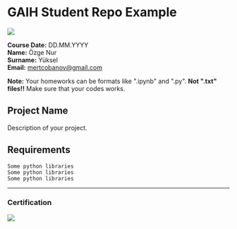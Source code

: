 # GAIH Student Repo Example
![](img/logo.png)

**Course Date:** DD.MM.YYYY  
**Name:** Özge Nur  
**Surname:** Yüksel  
**Email:** mertcobanov@gmail.com  

**Note:** Your homeworks can be formats like ".ipynb" and ".py". **Not ".txt" files!!** Make sure that your codes works.  

## Project Name
Description of your project.

## Requirements
```
Some python libraries
Some python libraries
Some python libraries
```
---

### Certification
![](img/certificate_ex.png)

